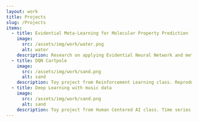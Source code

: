 ```yaml
---
layout: work
title: Projects
slug: /Projects
items:
  - title: Evidential Meta-Learning for Molecular Property Prediction
    image:
      src: /assets/img/work/water.png
      alt: water
    description: Research on applying Evidential Neural Network and meta learning scheme to Molecular Property Prediction. Supervised molecular property prediction is widely recognized for its usefulness in various applications. However, challenges arise due to inadequate and imbalanced labeled data, making the learning process difficult. Additionally, ensuring the reliability of predictions is crucial, particularly in cost and safety-critical fields like drug discovery. EM3P2 utilizes an evidential graph isomorphism network classifier trained on multi-task molecular property datasets, incorporating a model-agnostic meta-learning (MAML) approach.  (<a href="https://github.com/Ajou-DILab/EM3P2">Code Link</a>)
  - title: DQN Cartpole
    image:
      src: /assets/img/work/sand.png
      alt: sand
    description: Toy project from Reinforcement Learning class. Reproduced DQN using Gymnasium cartpole. DQN serves as an entry-level implementation for understanding RL and its application in Deep Neural Networks. Using the Cartpole environment provided by OpenAI Gym, we can observe how the agent learns to balance the pole by training it with the DQN algorithm. (<a href="https://github.com/hidden719/dqn_cartpole">Code Link</a>)
  - title: Deep Learning with music data
    image:
      src: /assets/img/work/sand.png
      alt: sand
    description: Toy project from Human Centered AI class. Time series data consists of observations made at specific time points, which can be analyzed to understand past dependencies and predict future patterns. Audio classification, particularly in the field of music, involves categorizing audio recordings based on factors like genre, instruments, and tempo. Traditional machine learning methods are used in this project to extract features from the audio data, such as Amplitude Envelope, RMS Energy, ZCR, Spectral Centroid, Bandwidth, MFCC, and chroma features. These features are then used to train models like RandomForestClassifier, SVM, and LogisticRegression to classify music and achieve accuracy in the classification task.(<a href="https://github.com/hidden719/audioclassfication">Code Link</a>)
---
```



<br />
<br />
